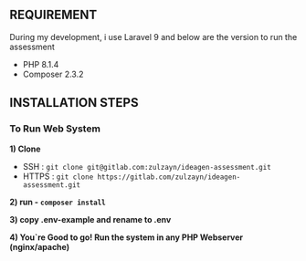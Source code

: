 

## REQUIREMENT
During my development, i use Laravel 9 and below are the version to run the assessment
- PHP 8.1.4
- Composer 2.3.2

## INSTALLATION STEPS

### To Run Web System

**1) Clone**
- SSH : `git clone git@gitlab.com:zulzayn/ideagen-assessment.git`
- HTTPS : `git clone https://gitlab.com/zulzayn/ideagen-assessment.git`

**2) run - `composer install`**

**3) copy .env-example and rename to .env**

**4) You`re Good to go! Run the system in any PHP Webserver (nginx/apache)**

